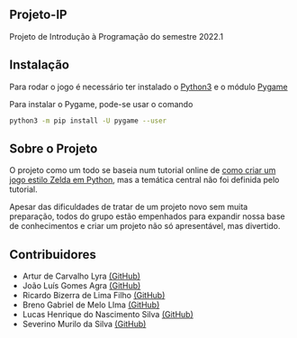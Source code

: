 ## Projeto-IP

Projeto de Introdução à Programação do semestre 2022.1

## Instalação

Para rodar o jogo é necessário ter instalado o [Python3](https://www.python.org/downloads/) e o módulo [Pygame](https://www.pygame.org/)

Para instalar o Pygame, pode-se usar o comando
```sh
python3 -m pip install -U pygame --user
```

## Sobre o Projeto

O projeto como um todo se baseia num tutorial online de [como criar um jogo estilo Zelda em Python](https://www.youtube.com/watch?v=QU1pPzEGrqw), mas a temática central não foi definida pelo tutorial.

Apesar das dificuldades de tratar de um projeto novo sem muita preparação, todos do grupo estão empenhados para expandir nossa base de conhecimentos e criar um projeto não só apresentável, mas divertido.

## Contribuidores

- Artur de Carvalho Lyra <a href="https://github.com/arcaly">(GitHub)</a>
- João Luís Gomes Agra <a href="https://github.com/joca113">(GitHub)</a>
- Ricardo Bizerra de Lima Filho <a href="https://github.com/ricardobizerra">(GitHub)</a>
- Breno Gabriel de Melo LIma  <a href="https://github.com/breno-gabriel">(GitHub)</a>
- Lucas Henrique do Nascimento Silva <a href="https://github.com/lucashnss ">(GitHub)</a>
- Severino Murilo da Silva <a href="https://github.com/Mur1loo">(GitHub)</a>
